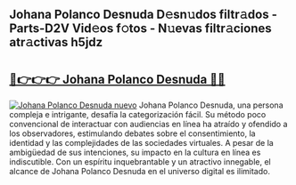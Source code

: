 ## Johana Polanco Desnuda D𝚎sn𝚞dos filtr𝚊dos - Parts-D2V Vid𝚎os f𝚘tos - N𝚞evas filtr𝚊ciones atr𝚊ctivas h5jdz

# <h2><a href="http://mb83i4.tromn.icu/?c=Johana+Polanco+Desnuda">🔗👉👉👉 Johana Polanco Desnuda 🔗🔗</a></h2>

[![Johana Polanco Desnuda nuevo](https://i.imgur.com/pEAQMta.gif)](http://mb83i4.tromn.icu/?c=Johana+Polanco+Desnuda)
Johana Polanco Desnuda, una persona compleja e intrigante, desafía la categorización fácil. Su método poco convencional de interactuar con audiencias en línea ha atraído y ofendido a los observadores, estimulando debates sobre el consentimiento, la identidad y las complejidades de las sociedades virtuales. A pesar de la ambigüedad de sus intenciones, su impacto en la cultura en línea es indiscutible. Con un espíritu inquebrantable y un atractivo innegable, el alcance de Johana Polanco Desnuda en el universo digital es ilimitado.
